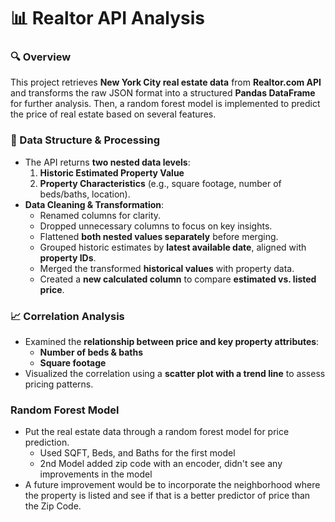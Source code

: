 # 📊 Realtor API Analysis  

### 🔍 Overview  
This project retrieves **New York City real estate data** from **Realtor.com API** and transforms the raw JSON format into a structured **Pandas DataFrame** for further analysis. 
Then, a random forest model is implemented to predict the price of real estate based on several features. 

### 🏡 Data Structure & Processing  
- The API returns **two nested data levels**:  
  1. **Historic Estimated Property Value**  
  2. **Property Characteristics** (e.g., square footage, number of beds/baths, location).  
- **Data Cleaning & Transformation**:  
  - Renamed columns for clarity.  
  - Dropped unnecessary columns to focus on key insights.  
  - Flattened **both nested values separately** before merging.  
  - Grouped historic estimates by **latest available date**, aligned with **property IDs**.  
  - Merged the transformed **historical values** with property data.  
  - Created a **new calculated column** to compare **estimated vs. listed price**.  

### 📈 Correlation Analysis  
- Examined the **relationship between price and key property attributes**:  
  - **Number of beds & baths**  
  - **Square footage**  
- Visualized the correlation using a **scatter plot with a trend line** to assess pricing patterns.

### Random Forest Model
- Put the real estate data through a random forest model for price prediction.
    - Used SQFT, Beds, and Baths for the first model
    - 2nd Model added zip code with an encoder, didn't see any improvements in the model
- A future improvement would be to incorporate the neighborhood where the property is listed and see if that is a better predictor of price than the Zip Code.

